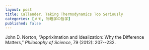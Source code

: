```yaml
---
layout: post
title: Callender, Taking Thermodynamics Too Seriously
categories: [メモ, 物理学の哲学]
published: false
---
```


John D. Norton, “Appriximation and Idealization: Why the Difference Matters,” _Philosophy of Science_, 79 (2012): 207--232.


